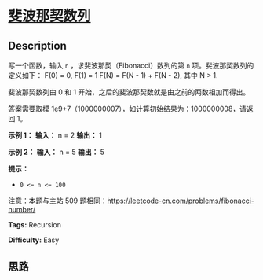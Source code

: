 # [斐波那契数列][title]

## Description

写一个函数，输入 `n` ，求斐波那契（Fibonacci）数列的第 `n` 项。斐波那契数列的定义如下：
            F(0) = 0,   F(1) = 1    F(N) = F(N - 1) + F(N - 2), 其中 N > 1.

斐波那契数列由 0 和 1 开始，之后的斐波那契数就是由之前的两数相加而得出。

答案需要取模 1e9+7（1000000007），如计算初始结果为：1000000008，请返回 1。



**示例 1：**
            **输入：** n = 2    **输出：** 1    

**示例 2：**
            **输入：** n = 5    **输出：** 5    



**提示：**

  * `0 <= n <= 100`

注意：本题与主站 509 题相同：<https://leetcode-cn.com/problems/fibonacci-number/>


**Tags:** Recursion

**Difficulty:** Easy

## 思路

[title]: https://leetcode-cn.com/problems/fei-bo-na-qi-shu-lie-lcof
